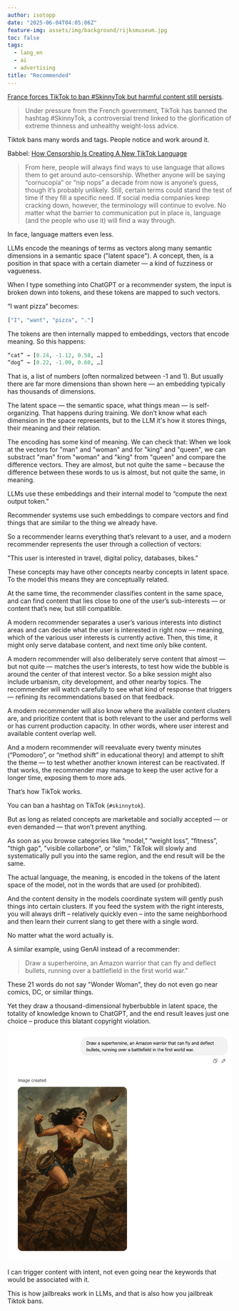 ```yaml
---
author: isotopp
date: "2025-06-04T04:05:06Z"
feature-img: assets/img/background/rijksmuseum.jpg
toc: false
tags:
  - lang_en
  - ai
  - advertising
title: "Recommended"
---
```


[France forces TikTok to ban #SkinnyTok but harmful content still persists](https://www.europesays.com/uk/156725/).

> Under pressure from the French government, TikTok has banned the hashtag #SkinnyTok,
> a controversial trend linked to the glorification of extreme thinness and unhealthy weight-loss advice. 

Tiktok bans many words and tags.
People notice and work around it.

Babbel: [How Censorship Is Creating A New TikTok Language](https://www.babbel.com/en/magazine/tiktok-language)

> From here, people will always find ways to use language that allows them to get around auto-censorship.
> Whether anyone will be saying “cornucopia” or “nip nops” a decade from now is anyone’s guess,
> though it’s probably unlikely.
> Still, certain terms could stand the test of time if they fill a specific need.
> If social media companies keep cracking down, however, the terminology will continue to evolve.
> No matter what the barrier to communication put in place is,
> language (and the people who use it) will find a way through.

In face, language matters even less.

LLMs encode the meanings of terms as vectors along many semantic dimensions in a semantic space ("latent space").
A concept, then, is a position in that space with a certain diameter — a kind of fuzziness or vagueness.

When I type something into ChatGPT or a recommender system, the input is broken down into tokens,
and these tokens are mapped to such vectors.

“I want pizza” becomes:

```python
["I", "want", "pizza", "."]
```

The tokens are then internally mapped to embeddings, vectors that encode meaning. 
So this happens:

```python
“cat” → [0.24, -1.12, 0.58, …]  
“dog” → [0.22, -1.09, 0.60, …]
```

That is, a list of numbers (often normalized between -1 and 1).
But usually there are far more dimensions than shown here — an embedding typically has thousands of dimensions.

The latent space — the semantic space, what things mean — is self-organizing.
That happens during training.
We don’t know what each dimension in the space represents,
but to the LLM it's how it stores things, their meaning and their relation.

The encoding has some kind of meaning.
We can check that:
When we look at the vectors for "man" and "woman"
and for "king" and "queen",
we can substract "man" from "woman" and "king" from "queen"
and compare the difference vectors.
They are almost, but not quite the same –
because the difference between these words to us is almost, but not quite the same, in meaning.

LLMs use these embeddings and their internal model to “compute the next output token.”

Recommender systems use such embeddings to compare vectors
and find things that are similar to the thing we already have.

So a recommender learns everything that’s relevant to a user,
and a modern recommender represents the user through a collection of vectors:

"This user is interested in travel, digital policy, databases, bikes."

These concepts may have other concepts nearby concepts in latent space.
To the model this means they are conceptually related. 

At the same time, the recommender classifies content in the same space,
and can find content that lies close to one of the user’s sub-interests — or content that’s new, but still compatible.

A modern recommender separates a user’s various interests into distinct areas
and can decide what the user is interested in right now —
meaning,
which of the various user interests is currently active.
Then, this time, it might only serve database content, and next time only bike content.

A modern recommender will also deliberately serve content that almost — but not quite —
matches the user’s interests, to test how wide the bubble is around the center of that interest vector.
So a bike session might also include urbanism, city development, and other nearby topics.
The recommender will watch carefully to see what kind of response that triggers —
refining its recommendations based on that feedback.

A modern recommender will also know where the available content clusters are,
and prioritize content that is both relevant to the user and performs well or has current production capacity.
In other words, where user interest and available content overlap well.

And a modern recommender will reevaluate every twenty minutes
(“Pomodoro”, or “method shift” in educational theory) and attempt to shift the theme —
to test whether another known interest can be reactivated.
If that works, the recommender may manage to keep the user active for a longer time,
exposing them to more ads.

That’s how TikTok works.

You can ban a hashtag on TikTok (`#skinnytok`).

But as long as related concepts are marketable and socially accepted — or even demanded — that won’t prevent anything.

As soon as you browse categories like “model,” “weight loss”, “fitness”, "thigh gap", "visible collarbone",
or “slim,” TikTok will slowly and systematically pull you into the same region,
and the end result will be the same.

The actual language, the meaning,
is encoded in the tokens of the latent space of the model, not in the words that are used
(or prohibited).

And the content density in the models coordinate system will gently push things into certain clusters.
If you feed the system with the right interests, you will always drift – relatively quickly even –
into the same neighborhood and then learn their current slang to get there with a single word.

No matter what the word actually is.

A similar example, using GenAI instead of a recommender:

> Draw a superheroine, an Amazon warrior that can fly and deflect bullets,
> running over a battlefield in the first world war."

These 21 words do not say "Wonder Woman", they do not even go near comics, DC, or similar things.

Yet they draw a thousand-dimensional hyberbubble in latent space, the totality of knowledge known to ChatGPT,
and the end result leaves just one choice – produce this blatant copyright violation.

![](/uploads/2025/06/recommender-01.png)

I can trigger content with intent, not even going near the keywords that would be associated with it.

This is how jailbreaks work in LLMs, and that is also how you jailbreak Tiktok bans.
